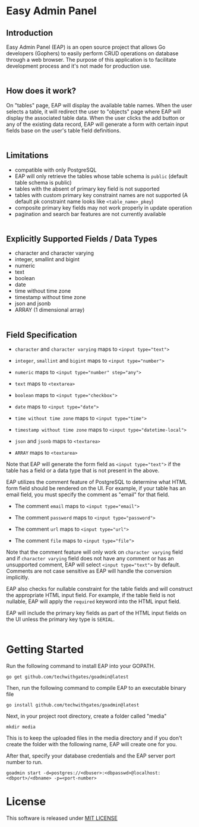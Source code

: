# Easy Admin Panel
## Introduction
Easy Admin Panel (EAP) is an open source project that allows Go developers (Gophers) to easily perform CRUD operations on database through a web browser. The purpose of this application is to facilitate development process and it's not made for production use.
<br><br>

## How does it work?
On "tables" page, EAP will display the available table names. When the user selects a table, it will redirect the user to "objects" page where EAP will display the associated table data. When the user clicks the add button or any of the existing data record, EAP will generate a form with certain input fields base on the user's table field definitions.
<br><br>

## Limitations
- compatible with only PostgreSQL
- EAP will only retrieve the tables whose table schema is `public` (default table schema is public)
- tables with the absent of primary key field is not supported
- tables with custom primary key constraint names are not supported (A default pk constraint name looks like `<table_name>_pkey`)
- composite primary key fields may not work properly in update operation
- pagination and search bar features are not currently available
<br><br>

## Explicitly Supported Fields / Data Types
- character and character varying
- integer, smallint and bigint
- numeric
- text
- boolean
- date
- time without time zone
- timestamp without time zone
- json and jsonb
- ARRAY (1 dimensional array)
<br><br>

## Field Specification
- `character` and `character varying` maps to `<input type="text">`

- `integer`, `smallint` and `bigint` maps to `<input type="number">`

- `numeric` maps to `<input type="number" step="any">`

- `text` maps to `<textarea>`

- `boolean` maps to `<input type="checkbox">`

- `date` maps to `<input type="date">`

- `time without time zone` maps to `<input type="time">`

- `timestamp without time zone` maps to `<input type="datetime-local">`

- `json` and `jsonb` maps to `<textarea>`

- `ARRAY` maps to `<textarea>`

Note that EAP will generate the form field as `<input type="text">` if the table has a field or a data type that is not present in the above.

EAP utilizes the comment feature of PostgreSQL to determine what HTML form field should be rendered on the UI. For example, if your table has an email field, you must specify the comment as "email" for that field.

- The comment `email` maps to `<input type="email">`

- The comment `password` maps to `<input type="password">`

- The comment `url` maps to `<input type="url">`

- The comment `file` maps to `<input type="file">`

Note that the comment feature will only work on `character varying` field and if `character varying` field does not have any comment or has an unsupported comment, EAP will select `<input type="text">` by default. Comments are not case sensitive as EAP will handle the conversion implicitly.

EAP also checks for nullable constraint for the table fields and will construct the appropriate HTML input field. For example, if the table field is not nullable, EAP will apply the `required` keyword into the HTML input field. 

EAP will include the primary key fields as part of the HTML input fields on the UI unless the primary key type is `SERIAL`.
<br><br>

# Getting Started
Run the following command to install EAP into your GOPATH.

```
go get github.com/techwithgates/goadmin@latest
```

Then, run the following command to compile EAP to an executable binary file

```
go install github.com/techwithgates/goadmin@latest
```

Next, in your project root directory, create a folder called "media" 

```
mkdir media
```

This is to keep the uploaded files in the media directory and if you don't create the folder with the following name, EAP will create one for you.

After that, specify your database credentials and the EAP server port number to run.

```
goadmin start -d=postgres://<dbuser>:<dbpasswd>@localhost:<dbport>/<dbname> -p=<port-number>
```

# License

This software is released under [MIT LICENSE](./LICENSE)